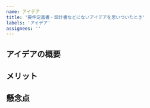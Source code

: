 ```yaml
---
name: アイデア
title: '要件定義書・設計書などにないアイデアを思いついたとき'
labels: 'アイデア'
assignees: ''
---
```


## アイデアの概要

## メリット

## 懸念点
